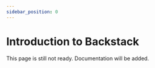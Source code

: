 ```yaml
---
sidebar_position: 0
---
```


# Introduction to Backstack

This page is still not ready. Documentation will be added. 